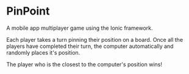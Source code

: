 PinPoint
========

A mobile app multiplayer game using the Ionic framework.

Each player takes a turn pinning their position on a board. Once all the players have completed their turn, the computer automatically and randomly places it's position.

The player who is the closest to the computer's position wins!
